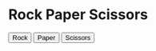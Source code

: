 <!DOCTYPE html>
<html>
<head>
  <title>Rock Paper Scissors</title>
</head>
<body>
  <h1>Rock Paper Scissors</h1>

  <div id="score"></div>
  <div id="result"></div>

  <button id="rock">Rock</button>
  <button id="paper">Paper</button>
  <button id="scissors">Scissors</button>

  <script>
    // Initialize score and selections
    let playerScore = 0;
    let computerScore = 0;

    // DOM elements
    const scoreDisplay = document.getElementById('score');
    const resultDisplay = document.getElementById('result');
    const rockBtn = document.getElementById('rock');
    const paperBtn = document.getElementById('paper');
    const scissorsBtn = document.getElementById('scissors');

    // Event listeners for buttons
    rockBtn.addEventListener('click', () => playRound('rock'));
    paperBtn.addEventListener('click', () => playRound('paper'));
    scissorsBtn.addEventListener('click', () => playRound('scissors'));

    // Play a round
    function playRound(playerSelection) {
      const computerSelection = computerPlay();
      const result = determineWinner(playerSelection, computerSelection);
      updateScore(result);

      // Display result and score
      resultDisplay.textContent = result;
      scoreDisplay.textContent = `Player: ${playerScore} - Computer: ${computerScore}`;

      // Check if a player has won
      if (playerScore === 5 || computerScore === 5) {
        announceWinner();
        resetGame();
      }
    }

    // Generate computer's move
    function computerPlay() {
      const moves = ['rock', 'paper', 'scissors'];
      return moves[Math.floor(Math.random() * 3)];
    }

    // Determine the winner of the round
    function determineWinner(playerSelection, computerSelection) {
      if (playerSelection === computerSelection) {
        return "It's a tie!";
      } else if (
        (playerSelection === 'rock' && computerSelection === 'scissors') ||
        (playerSelection === 'scissors' && computerSelection === 'paper') ||
        (playerSelection === 'paper' && computerSelection === 'rock')
      ) {
        return 'You win!';
      } else {
        return 'Computer wins!';
      }
    }

    // Update the score based on the round result
    function updateScore(result) {
      if (result === 'You win!') {
        playerScore++;
      } else if (result === 'Computer wins!') {
        computerScore++;
      }
    }

    // Announce the winner of the game
    function announceWinner() {
      if (playerScore === 5) {
        resultDisplay.textContent = 'Congratulations! You won the game!';
      } else if (computerScore === 5) {
        resultDisplay.textContent = 'Oops! Computer won the game!';
      }
    }

    // Reset the game after a player wins
    function resetGame() {
      playerScore = 0;
      computerScore = 0;
      scoreDisplay.textContent = '';
    }
  </script>
</body>
</html>
